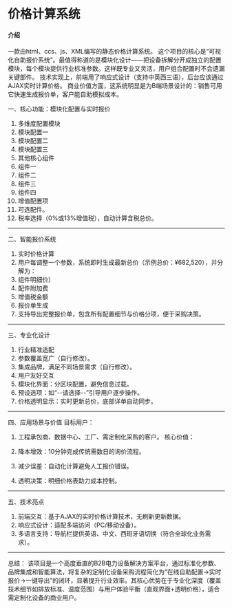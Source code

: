 # 价格计算系统

#### 介绍
一款由html、ccs、js、XML编写的静态价格计算系统。
这个项目的核心是“可视化自助报价系统”。最值得称道的是模块化设计——把设备拆解分开成独立的配置模块，每个模块提供行业标准参数。这样既专业又灵活，用户组合配置时不会遗漏关键部件。
技术实现上，前端用了响应式设计（支持中英西三语），后台应该通过AJAX实时计算价格。
商业价值方面，这系统明显是为B端场景设计的：销售可用它快速生成报价单，客户能自助模拟成本。

一、核心功能：模块化配置与实时报价
1.	多维度配置模块
2.	模块配置一
3.	模块配置二
4.	模块配置三
5.	其他核心组件
6.	组件一
7.	组件二
8.	组件三
9.	组件四
10.	增值配置项
11.	可选配件。
12.	税率选择（0%或13%增值税），自动计算含税总价。
________________________________________
二、智能报价系统
1. 实时价格计算
2. 用户每调整一个参数，系统即时生成最新总价（示例总价：¥682,520），并分解为：
3. 组件明细价）
4. 配件附加费
5. 增值税金额
6. 报价单生成
7. 支持导出完整报价单，包含所有配置细节与价格分项，便于采购决策。
________________________________________
三、专业化设计
1. 行业精准适配
2. 参数覆盖宽广（自行修改）。
3. 集成品牌，满足不同场景需求（自行修改）。
4. 用户友好交互
5. 模块化界面：分区块配置，避免信息过载。
6. 预设选项：如“--请选择--”引导用户逐步操作。
7. 价格透明显示：实时更新总价，底部详单自动同步。
________________________________________
四、应用场景与价值
目标用户：

1. 工程承包商、数据中心、工厂、需定制化采购的客户。
核心价值：

3. 降本增效：10分钟完成传统需数日的询价流程。
4. 减少误差：自动化计算避免人工报价错误。
5. 透明决策：明细价格表助力成本控制。
________________________________________
五、技术亮点
1. 前端交互：基于AJAX的实时价格计算技术，无刷新更新数据。
2. 响应式设计：适配多端访问（PC/移动设备）。
3. 多语言支持：导航栏提供英语、中文、西班牙语切换（符合全球化业务需求）。
________________________________________
总结：
该项目是一个高度垂直的B2B电力设备解决方案平台，通过标准化参数、品牌集成和智能算法，将复杂的定制化设备采购流程简化为“在线自助配置→实时报价→一键导出”的闭环，显著提升行业效率。其核心优势在于专业化深度（覆盖技术细节如排放标准、温度范围）与用户体验平衡（直观界面+透明价格），适合需定制化设备的商业用户。

